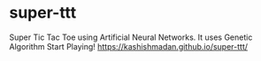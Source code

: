 # super-ttt
Super Tic Tac Toe using Artificial Neural Networks. It uses Genetic Algorithm
Start Playing! 
https://kashishmadan.github.io/super-ttt/
